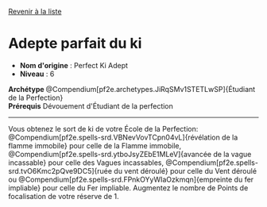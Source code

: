 [Revenir à la liste](..)

# Adepte parfait du ki

 * **Nom d'origine** : Perfect Ki Adept
 * **Niveau** : 6


<div><strong>Archétype </strong>@Compendium[pf2e.archetypes.JiRqSMv1STETLwSP]{Étudiant de la Perfection}</div>
<div><span id="ctl00_MainContent_DetailedOutput"><strong>Prérequis</strong> Dévouement d'Étudiant de la perfection<br></span></div>
<hr>
<p>Vous obtenez le sort de ki de votre École de la Perfection: @Compendium[pf2e.spells-srd.VBNevVovTCpn04vL]{révélation de la flamme immobile} pour celle de la Flamme immobile, @Compendium[pf2e.spells-srd.ytboJsyZEbE1MLeV]{avancée de la vague incassable} pour celle des Vagues incassables, @Compendium[pf2e.spells-srd.tvO6Kmc2pQve9DC5]{ruée du vent déroulé} pour celle du Vent déroulé ou @Compendium[pf2e.spells-srd.FPnkOYyWIaOzkmqn]{empreinte du fer impliable} pour celle du Fer impliable. Augmentez le nombre de Points de focalisation de votre réserve de 1.&nbsp;</p>